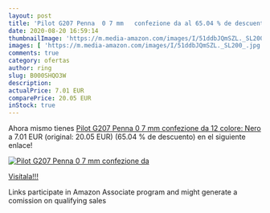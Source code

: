 ```yaml
---
layout: post
title: 'Pilot G207 Penna  0 7 mm   confezione da al 65.04 % de descuento'
date: 2020-08-20 16:59:14
thumbnailImage: 'https://m.media-amazon.com/images/I/51ddbJQmSZL._SL200_.jpg'
images: [ 'https://m.media-amazon.com/images/I/51ddbJQmSZL._SL200_.jpg' ]
comments: true
category: ofertas
author: ring
slug: B000SHQO3W
description:
actualPrice: 7.01 EUR
comparePrice: 20.05 EUR
inStock: true
---
```


Ahora mismo tienes [Pilot G207 Penna  0 7 mm   confezione da 12  colore: Nero](https://www.amazon.it/dp/B000SHQO3W/?tag=tolees00-21) a 7.01 EUR (original: 20.05 EUR) (65.04 %  de descuento) en el siguiente enlace!

[![Pilot G207 Penna  0 7 mm   confezione da](https://m.media-amazon.com/images/I/51ddbJQmSZL._SL200_.jpg)](https://www.amazon.it/dp/B000SHQO3W/?tag=tolees00-21)

[Visítala!!!](https://www.amazon.it/dp/B000SHQO3W/?tag=tolees00-21)

Links participate in Amazon Associate program and might generate a comission on qualifying sales
